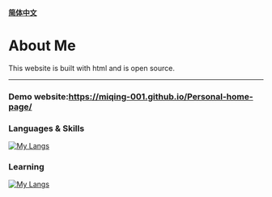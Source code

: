 <div>

[**简体中文**](README_CN.md)

</div>

# About Me 
This website is built with html and is open source.
<hr>

### Demo website:https://miqing-001.github.io/Personal-home-page/

### Languages & Skills

[![My Langs](https://skillicons.dev/icons?i=html,css)](https://skillicons.dev)

### Learning

[![My Langs](https://skillicons.dev/icons?i=cpp,c,c++)](https://skillicons.dev)

